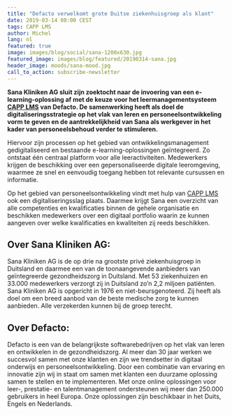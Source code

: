 ```yaml
---
title: "Defacto verwelkomt grote Duitse ziekenhuisgroep als klant"
date: 2019-03-14 08:00 CEST
tags: CAPP LMS
author: Michel
lang: nl
featured: true
image: images/blog/social/sana-1200x630.jpg
featured_image: images/blog/featured/20190314-sana.jpg
header_image: moods/sana-mood.jpg
call_to_action: subscribe-newsletter
---
```


__Sana Kliniken AG sluit zijn zoektocht naar de invoering van een e-learning-oplossing af met de keuze voor het leermanagementsysteem [CAPP LMS](/capp-lms/) van Defacto. De samenwerking heeft als doel de digitaliseringsstrategie op het vlak van leren en personeelsontwikkeling vorm te geven en de aantrekkelijkheid van Sana als werkgever in het kader van personeelsbehoud verder te stimuleren.__

Hiervoor zijn processen op het gebied van ontwikkelingsmanagement gedigitaliseerd en bestaande e-learning-oplossingen geïntegreerd. Zo ontstaat één centraal platform voor alle leeractiviteiten. Medewerkers krijgen de beschikking over een gepersonaliseerde digitale leeromgeving, waarmee ze snel en eenvoudig toegang hebben tot relevante cursussen en informatie.

Op het gebied van personeelsontwikkeling vindt met hulp van [CAPP LMS](/capp-lms/) ook een digitaliseringsslag plaats. Daarmee krijgt Sana een overzicht van alle competenties en kwalificaties binnen de gehele organisatie en beschikken medewerkers over een digitaal portfolio waarin ze kunnen aangeven over welke kwalificaties en kwaliteiten zij reeds beschikken.

## Over Sana Kliniken AG:

Sana Kliniken AG is de op drie na grootste privé ziekenhuisgroep in Duitsland en daarmee een van de toonaangevende aanbieders van geïntegreerde gezondheidszorg in Duitsland. Met 53 ziekenhuizen en 33.000 medewerkers verzorgt zij in Duitsland zo’n 2,2 miljoen patiënten. Sana Kliniken AG is opgericht in 1976 en niet-beursgenoteerd. Zij heeft als doel om een breed aanbod van de beste medische zorg te kunnen aanbieden. Alle verzekerden kunnen bij de groep terecht.

## Over Defacto:

Defacto is een van de belangrijkste softwarebedrijven op het vlak van leren en ontwikkelen in de gezondheidszorg. Al meer dan 30 jaar werken we succesvol samen met onze klanten en zijn we trendsetter in digitaal onderwijs en personeelsontwikkeling. Door een combinatie van ervaring en innovatie zijn wij in staat om samen met klanten een duurzame oplossing samen te stellen en te implementeren. Met onze online oplossingen voor leer-, prestatie- en talentmanagement ondersteunen wij meer dan 250.000 gebruikers in heel Europa. Onze oplossingen zijn beschikbaar in het Duits, Engels en Nederlands.
